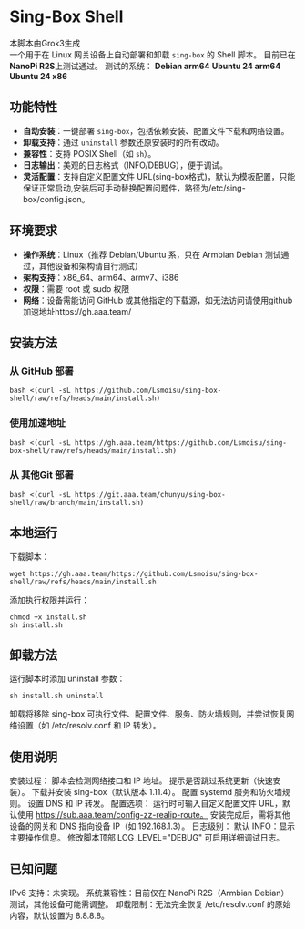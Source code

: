 # Sing-Box Shell
本脚本由Grok3生成  
一个用于在 Linux 网关设备上自动部署和卸载 `sing-box` 的 Shell 脚本。
目前已在 **NanoPi R2S**上测试通过。
测试的系统：
 **Debian arm64**
 **Ubuntu 24 arm64**
 **Ubuntu 24 x86**

## 功能特性

- **自动安装**：一键部署 `sing-box`，包括依赖安装、配置文件下载和网络设置。
- **卸载支持**：通过 `uninstall` 参数还原安装时的所有改动。
- **兼容性**：支持 POSIX Shell（如 `sh`）。
- **日志输出**：美观的日志格式（INFO/DEBUG），便于调试。
- **灵活配置**：支持自定义配置文件 URL(sing-box格式)，默认为模板配置，只能保证正常启动,安装后可手动替换配置问题件，路径为/etc/sing-box/config.json。

## 环境要求

- **操作系统**：Linux（推荐 Debian/Ubuntu 系，只在 Armbian Debian 测试通过，其他设备和架构请自行测试）
- **架构支持**：x86_64、arm64、armv7、i386
- **权限**：需要 root 或 sudo 权限
- **网络**：设备需能访问 GitHub 或其他指定的下载源，如无法访问请使用github加速地址https://gh.aaa.team/

## 安装方法

### 从 GitHub 部署

```shell
bash <(curl -sL https://github.com/Lsmoisu/sing-box-shell/raw/refs/heads/main/install.sh)
```

### 使用加速地址
```shell
bash <(curl -sL https://gh.aaa.team/https://github.com/Lsmoisu/sing-box-shell/raw/refs/heads/main/install.sh)
```
### 从 其他Git 部署
```shell
bash <(curl -sL https://git.aaa.team/chunyu/sing-box-shell/raw/branch/main/install.sh)
```

## 本地运行
下载脚本：
```shell
wget https://gh.aaa.team/https://github.com/Lsmoisu/sing-box-shell/raw/refs/heads/main/install.sh
```
添加执行权限并运行：
```shell
chmod +x install.sh
sh install.sh
```

## 卸载方法
运行脚本时添加 uninstall 参数：
```shell
sh install.sh uninstall
```
卸载将移除 sing-box 可执行文件、配置文件、服务、防火墙规则，并尝试恢复网络设置（如 /etc/resolv.conf 和 IP 转发）。

## 使用说明
安装过程：
脚本会检测网络接口和 IP 地址。
提示是否跳过系统更新（快速安装）。
下载并安装 sing-box（默认版本 1.11.4）。
配置 systemd 服务和防火墙规则。
设置 DNS 和 IP 转发。
配置选项：
运行时可输入自定义配置文件 URL，默认使用 https://sub.aaa.team/config-zz-realip-route。
安装完成后，需将其他设备的网关和 DNS 指向设备 IP（如 192.168.1.3）。
日志级别：
默认 INFO：显示主要操作信息。
修改脚本顶部 LOG_LEVEL="DEBUG" 可启用详细调试日志。

## 已知问题
IPv6 支持：未实现。
系统兼容性：目前仅在 NanoPi R2S（Armbian Debian）测试，其他设备可能需调整。
卸载限制：无法完全恢复 /etc/resolv.conf 的原始内容，默认设置为 8.8.8.8。
